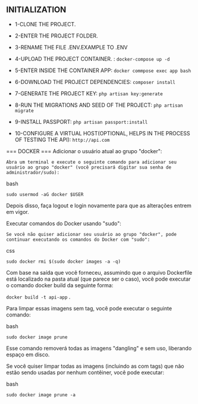 ## INITIALIZATION
- 1-CLONE THE PROJECT.

- 2-ENTER THE PROJECT FOLDER.

- 3-RENAME THE FILE .ENV.EXAMPLE TO .ENV

- 4-UPLOAD THE PROJECT CONTAINER. : `docker-compose up -d`

- 5-ENTER INSIDE THE CONTAINER APP: `docker commpose exec app bash`

- 6-DOWNLOAD THE PROJECT DEPENDENCIES: `composer install`

- 7-GENERATE THE PROJECT KEY: `php artisan key:generate`

- 8-RUN THE MIGRATIONS AND SEED OF THE PROJECT: `php artisan migrate`

- 9-INSTALL PASSPORT: `php artisan passport:install`

- 10-CONFIGURE A VIRTUAL HOST(OPTIONAL, HELPS IN THE PROCESS OF TESTING THE API): `http://api.com`



=== DOCKER ===
Adicionar o usuário atual ao grupo "docker":

    Abra um terminal e execute o seguinte comando para adicionar seu usuário ao grupo "docker" (você precisará digitar sua senha de administrador/sudo):

bash

`sudo usermod -aG docker $USER`

Depois disso, faça logout e login novamente para que as alterações entrem em vigor.

Executar comandos do Docker usando "sudo":

    Se você não quiser adicionar seu usuário ao grupo "docker", pode continuar executando os comandos do Docker com "sudo":

css

`sudo docker rmi $(sudo docker images -a -q)`


Com base na saída que você forneceu, assumindo que o arquivo Dockerfile está localizado na pasta atual (que parece ser o caso), você pode executar o comando docker build da seguinte forma:

`docker build -t api-app` .


Para limpar essas imagens sem tag, você pode executar o seguinte comando:

bash

`sudo docker image prune`

Esse comando removerá todas as imagens "dangling" e sem uso, liberando espaço em disco.

Se você quiser limpar todas as imagens (incluindo as com tags) que não estão sendo usadas por nenhum contêiner, você pode executar:

bash

`sudo docker image prune -a`

